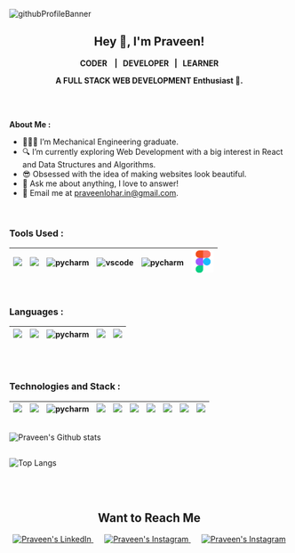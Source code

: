 
![githubProfileBanner](https://user-images.githubusercontent.com/70936225/132098133-146fcb2f-ff71-48bb-8c86-51490fc438bf.gif)

<h2 align="center" title="hehehe"> Hey 👋, I'm Praveen!</h2>



**<p align="center">CODER &nbsp;&nbsp;&nbsp;|&nbsp;&nbsp;&nbsp;DEVELOPER&nbsp;&nbsp;&nbsp;|&nbsp;&nbsp;&nbsp;LEARNER</p>**


**<p align="center">A FULL STACK WEB DEVELOPMENT Enthusiast 🚀.</p>**




<br>
<br>


**About Me :**

- 👨🏽‍💻 I’m Mechanical Engineering graduate.
- :mag: I’m currently exploring Web Development with a big interest in React and Data Structures and Algorithms. 
- 😎 Obsessed with the idea of making websites look beautiful.
- 💬 Ask me about anything, I love to answer!
- :email: Email me at [praveenlohar.in@gmail.com](mailto:praveenlohar.in@gmail.com).


<br>


### **Tools Used :**

<p float="left">
  
<img  src="https://cdn.worldvectorlogo.com/logos/intellij-idea-1.svg"  width="40" /> | <img  src="https://cdn.worldvectorlogo.com/logos/eclipse-11.svg" width="40"  /> | <img alt="pycharm" src="https://cdn.worldvectorlogo.com/logos/pycharmedu-icon.svg" width="40"/> | <img alt="vscode" src="https://cdn.worldvectorlogo.com/logos/visual-studio-code-1.svg" width="40"/> | <img alt="pycharm" src="https://cdn.worldvectorlogo.com/logos/postman.svg" width="40"/> | <img alt="figma" src="https://github.com/devicons/devicon/blob/master/icons/figma/figma-original.svg" width="40"/> |
--- | --- | --- | --- | --- | ---
</p>

<br>


### **Languages :**

<p float="left">
  
<img  src="https://cdn.worldvectorlogo.com/logos/java.svg"  width="40" /> | <img  src="https://cdn.worldvectorlogo.com/logos/python-5.svg" width="40"  /> | <img alt="pycharm" src="https://cdn.worldvectorlogo.com/logos/logo-javascript.svg" width="40"/> | <img src="https://cdn.worldvectorlogo.com/logos/css-3.svg" width="40" /> | <img src="https://cdn.worldvectorlogo.com/logos/html5-2.svg" width="40"  />
--- | --- | --- | --- | ---
</p>
<br>
<br>

### **Technologies and Stack :**

<p float="left">

 <img  src="https://cdn.worldvectorlogo.com/logos/react-2.svg"  width="40" /> | <img  src="https://cdn.worldvectorlogo.com/logos/nodejs-icon.svg" width="40"  /> | <img alt="pycharm" src="https://www.nextontop.com/assets/img/services/web/expressjs.svg" width="90"/> | <img src="https://cdn.worldvectorlogo.com/logos/mongodb-icon-1.svg" width="40" /> | <img src="https://cdn.worldvectorlogo.com/logos/redux.svg" width="40"  /> | <img src="https://cdn.worldvectorlogo.com/logos/heroku-4.svg" width="40"  /> | <img src="https://cdn.worldvectorlogo.com/logos/netlify.svg" width="40"  /> | <img src="https://cdn.worldvectorlogo.com/logos/firebase-1.svg" width="40"  /> | <img src="https://cdn.worldvectorlogo.com/logos/jwt-3.svg" width="40"  /> |  <img src="https://cdn.worldvectorlogo.com/logos/sendgrid-1.svg" width="40"  />
--- | --- | --- | --- | --- | --- | --- | --- | --- | ---

</p>

<h2></h2>

![Praveen's Github stats](https://github-readme-stats.vercel.app/api?username=prvnlhr&show_icons=true&theme=cobalt)

<h2></h2>

 ![Top Langs](https://github-readme-stats.vercel.app/api/top-langs/?username=prvnlhr&theme=tokyonight)

<br>
<br>

**<h2 align="center">Want to Reach Me</h2>**

<p align="center">
<a  href="https://www.linkedin.com/public-profile/settings?    trk=d_flagship3_profile_self_view_public_profile&lipi=urn%3Ali%3Apage%3Ad_flagship3_profile_self_edit_contact_info%3BbEWfxNHHS5qtFE%2B9qSlwvg%3D%3D">
 <img  alt="Praveen's LinkedIn" width="24px" src="https://cdn.worldvectorlogo.com/logos/linkedin-icon-2.svg"/>
</a>&nbsp;&nbsp;&nbsp;&nbsp;
<a  href="https://www.instagram.com/iamlohar/">
  <img  alt="Praveen's Instagram" width="24px" src="https://cdn.worldvectorlogo.com/logos/instagram-2-1.svg" />
</a>&nbsp;&nbsp;&nbsp;&nbsp;
<a  href="https://twitter.com/iampraveenlohar">
  <img  alt="Praveen's Instagram" width="24px" src="https://cdn.worldvectorlogo.com/logos/twitter-3.svg" />
</a>
</p>


